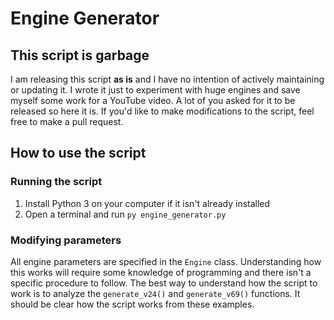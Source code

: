 # Engine Generator

## This script is garbage
I am releasing this script **as is** and I have no intention of actively maintaining or updating it. I wrote it just to experiment with huge engines and save myself some work for a YouTube video. A lot of you asked for it to be released so here it is. If you'd like to make modifications to the script, feel free to make a pull request.

## How to use the script
### Running the script
1. Install Python 3 on your computer if it isn't already installed
2. Open a terminal and run `py engine_generator.py`

### Modifying parameters
All engine parameters are specified in the `Engine` class. Understanding how this works will require some knowledge of programming and there isn't a specific procedure to follow. The best way to understand how the script to work is to analyze the `generate_v24()` and `generate_v69()` functions. It should be clear how the script works from these examples.
